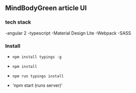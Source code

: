 ## MindBodyGreen article UI

### tech stack

-angular 2
-typescript
-Material Design Lite
-Webpack
-SASS

### Install

- `npm install typings -g`
- `npm install`
- `npm run typings install`

- 'npm start (runs server)'
